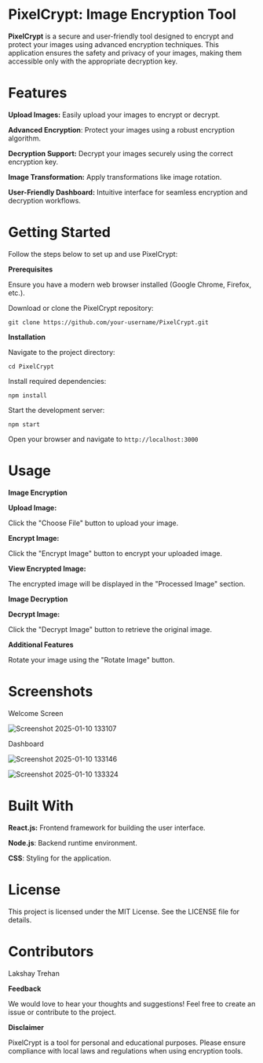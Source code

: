 # PixelCrypt: Image Encryption Tool

 

**PixelCrypt** is a secure and user-friendly tool designed to encrypt and protect your images using advanced encryption techniques. This application ensures the safety and privacy of your images, making them accessible only with the appropriate decryption key.

# Features

**Upload Images:** Easily upload your images to encrypt or decrypt.

**Advanced Encryption**: Protect your images using a robust encryption algorithm.

**Decryption Support:** Decrypt your images securely using the correct encryption key.

**Image Transformation:** Apply transformations like image rotation.

**User-Friendly Dashboard:** Intuitive interface for seamless encryption and decryption workflows.

# Getting Started

Follow the steps below to set up and use PixelCrypt:

**Prerequisites**

Ensure you have a modern web browser installed (Google Chrome, Firefox, etc.).

Download or clone the PixelCrypt repository:

`git clone https://github.com/your-username/PixelCrypt.git`

**Installation**

Navigate to the project directory:

`cd PixelCrypt`

Install required dependencies:

`npm install`

Start the development server:

`npm start`

Open your browser and navigate to `http://localhost:3000`

# Usage

****Image Encryption****

**Upload Image:**

Click the "Choose File" button to upload your image.

**Encrypt Image:**

Click the "Encrypt Image" button to encrypt your uploaded image.

**View Encrypted Image:**

The encrypted image will be displayed in the "Processed Image" section.

****Image Decryption****

**Decrypt Image:**

Click the "Decrypt Image" button to retrieve the original image.

**Additional Features**

Rotate your image using the "Rotate Image" button.

# Screenshots

Welcome Screen

![Screenshot 2025-01-10 133107](https://github.com/user-attachments/assets/9233926c-a5a0-4b94-a27d-b2a07f3dc2cf)


Dashboard


![Screenshot 2025-01-10 133146](https://github.com/user-attachments/assets/82a5f6eb-b64e-48fe-b08f-519a332de6db)


![Screenshot 2025-01-10 133324](https://github.com/user-attachments/assets/b23939e7-0a2e-4d61-800b-db11f786012e)


# Built With

**React.js:** Frontend framework for building the user interface.

**Node.js**: Backend runtime environment.

**CSS**: Styling for the application.

# License

This project is licensed under the MIT License. See the LICENSE file for details.

# Contributors

Lakshay Trehan 

**Feedback**

We would love to hear your thoughts and suggestions! Feel free to create an issue or contribute to the project.

**Disclaimer**

PixelCrypt is a tool for personal and educational purposes. Please ensure compliance with local laws and regulations when using encryption tools.
